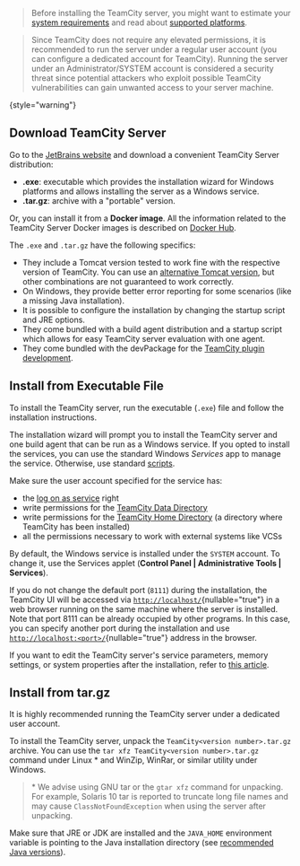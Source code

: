 [//]: # (title: Install TeamCity Server on Windows)
[//]: # (auxiliary-id: Install TeamCity Server on Windows)

>Before installing the TeamCity server, you might want to estimate your [system requirements](system-requirements.md) and read about [supported platforms](supported-platforms-and-environments.md).

> Since TeamCity does not require any elevated permissions, it is recommended to run the server under a regular user account (you can configure a dedicated account for TeamCity). Running the server under an Administrator/SYSTEM account is considered a security threat since potential attackers who exploit possible TeamCity vulnerabilities can gain unwanted access to your server machine.
> 
{style="warning"}

## Download TeamCity Server

Go to the [JetBrains website](https://www.jetbrains.com/teamcity/download/) and download a convenient TeamCity Server distribution:
* __.exe__: executable which provides the installation wizard for Windows platforms and allows installing the server as a Windows service.
* __.tar.gz__: archive with a "portable" version.

Or, you can install it from a __Docker image__. All the information related to the TeamCity Server Docker images is described on [Docker Hub](https://hub.docker.com/r/jetbrains/teamcity-server/).

The `.exe` and `.tar.gz` have the following specifics:
* They include a Tomcat version tested to work fine with the respective version of TeamCity. You can use an [alternative Tomcat version](how-to.md#Install+Non-Bundled+Version+of+Tomcat), but other combinations are not guaranteed to work correctly.
* On Windows, they provide better error reporting for some scenarios (like a missing Java installation).
* It is possible to configure the installation by changing the startup script and JRE options.
* They come bundled with a build agent distribution and a startup script which allows for easy TeamCity server evaluation with one agent.
* They come bundled with the devPackage for the [TeamCity plugin development](https://plugins.jetbrains.com/docs/teamcity/developing-teamcity-plugins.html).

## Install from Executable File

To install the TeamCity server, run the executable (`.exe`) file and follow the installation instructions.

The installation wizard will prompt you to install the TeamCity server and one build agent that can be run as a Windows service. If you opted to install the services, you can use the standard Windows _Services_ app to manage the service. Otherwise, use standard [scripts](start-teamcity-server.md).

Make sure the user account specified for the service has:
* the [log on as service](https://docs.microsoft.com/en-us/previous-versions/windows/it-pro/windows-server-2008-R2-and-2008/cc794944(v=ws.10)?redirectedfrom=MSDN) right
* write permissions for the [TeamCity Data Directory](teamcity-data-directory.md)
* write permissions for the [TeamCity Home Directory](teamcity-home-directory.md) (a directory where TeamCity has been installed)
* all the permissions necessary to work with external systems like VCSs

By default, the Windows service is installed under the `SYSTEM` account. To change it, use the Services applet (__Control Panel | Administrative Tools | Services__).

If you do not change the default port (`8111`) during the installation, the TeamCity UI will be accessed via [`http://localhost/`](http://localhost/){nullable="true"} in a web browser running on the same machine where the server is installed. Note that port 8111 can be already occupied by other programs. In this case, you can specify another port during the installation and use [`http://localhost:<port>/`](http://localhost:<port>/){nullable="true"} address in the browser.

If you want to edit the TeamCity server's service parameters, memory settings, or system properties after the installation, refer to [this article](server-startup-properties.md).

## Install from tar.gz

It is highly recommended running the TeamCity server under a dedicated user account.

To install the TeamCity server, unpack the `TeamCity<version number>.tar.gz` archive. You can use the `tar xfz TeamCity<version number>.tar.gz` command under Linux \* and WinZip, WinRar, or similar utility under Windows.

>\* We advise using GNU tar or the `gtar xfz` command for unpacking. For example, Solaris 10 tar is reported to truncate long file names and may cause `ClassNotFoundException` when using the server after unpacking.

Make sure that JRE or JDK are installed and the `JAVA_HOME` environment variable is pointing to the Java installation directory (see [recommended Java versions](supported-platforms-and-environments.md#TeamCity+Server)).